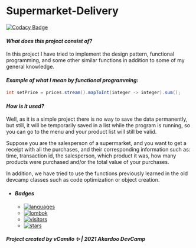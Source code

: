 # Supermarket-Delivery

[![Codacy Badge](https://api.codacy.com/project/badge/Grade/c7f370b5f11b4b0dba1817c1908cb5fe)](https://app.codacy.com/gh/vCamilx/Supermarket-Delivery?utm_source=github.com&utm_medium=referral&utm_content=vCamilx/Supermarket-Delivery&utm_campaign=Badge_Grade_Settings)

#### *What does this project consist of?*

In this project I have tried to implement the design pattern, functional programming, and some other similar functions
in addition to some of my general knowledge.

#### *Example of what I mean by functional programming:*

```java 
int setPrice = prices.stream().mapToInt(integer -> integer).sum();
```

#### *How is it used?*

Well, as it is a simple project there is no way to save the data permanently, but still, it will be temporarily saved in
a list while the program is running, so you can go to the menu and your product list will still be valid.

Suppose you are the salesperson of a supermarket, and you want to get a receipt with all the purchases, and their
corresponding information such as: time, transaction id, the salesperson, which product it was, how many products were
purchased and/or the total value of your purchases.

In addition, we have tried to use the functions previously learned in the old devcamp classes such as code optimization
or object creation.

- #### *Badges*

    - [![languages](https://img.shields.io/static/v1?label=languages&message=java&color=informational)](https://www.oracle.com/java/)
    - [![lombok](https://img.shields.io/static/v1?label=lombok&message=v1.18.14&color=informational)](https://projectlombok.org/)
    - [![visitors](https://img.shields.io/github/watchers/vcamilx/supermarket-delivery?style=social)](https://vcamilx.github.io/)
    - [![stars](https://img.shields.io/github/stars/vcamilx/supermarket-delivery?style=social)](https://vcamilx.github.io/)

#### *Project created by vCamilo ✨ | 2021 Akardoo DevCamp* 